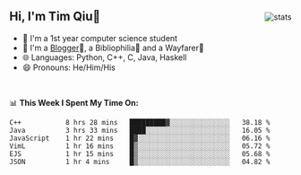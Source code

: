 <p>
<img src="https://github-readme-stats.vercel.app/api?username=qyxtim&show_icons=true" alt="stats" align="right" style="padding-top:20px"/>
</p>

## Hi, I'm Tim Qiu👋

- 🔭 I'm a 1st year computer science student
- 🌱 I'm a [Blogger](https://blog.blinkstar.cn)📝, a Bibliophilia📕 and a Wayfarer🚶
- 🌐 Languages: Python, C++, C, Java, Haskell
- 😄 Pronouns: He/Him/His

<br>

📊 **This Week I Spent My Time On:**
<!--START_SECTION:waka-->

```text
C++           8 hrs 28 mins   █████████▓░░░░░░░░░░░░░░░   38.18 %
Java          3 hrs 33 mins   ████░░░░░░░░░░░░░░░░░░░░░   16.05 %
JavaScript    1 hr 22 mins    █▓░░░░░░░░░░░░░░░░░░░░░░░   06.16 %
VimL          1 hr 16 mins    █▒░░░░░░░░░░░░░░░░░░░░░░░   05.72 %
EJS           1 hr 15 mins    █▒░░░░░░░░░░░░░░░░░░░░░░░   05.68 %
JSON          1 hr 4 mins     █▒░░░░░░░░░░░░░░░░░░░░░░░   04.82 %
```

<!--END_SECTION:waka-->
